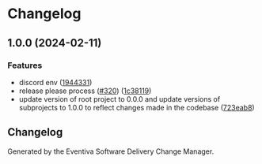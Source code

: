 # Changelog

## 1.0.0 (2024-02-11)


### Features

* discord env ([1944331](https://github.com/Eventiva/Eventiva/commit/1944331e665ff63739d1863d875a0659e740f88f))
* release please process ([#320](https://github.com/Eventiva/Eventiva/issues/320)) ([1c38119](https://github.com/Eventiva/Eventiva/commit/1c381194c332e6142c3ccfcda630fcea494efb4b))
* update version of root project to 0.0.0 and update versions of subprojects to 1.0.0 to reflect changes made in the codebase ([723eab8](https://github.com/Eventiva/Eventiva/commit/723eab8cb062c1d47b7935bff432c2cd6f1234fb))

## Changelog

Generated by the Eventiva Software Delivery Change Manager.
